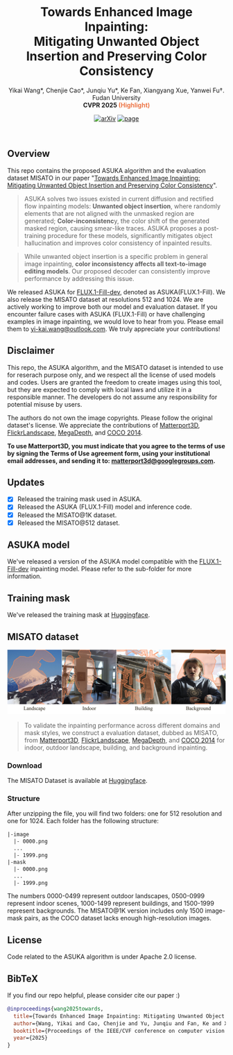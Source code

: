 <p align="center">
  <h1 align="center">Towards Enhanced Image Inpainting:<br>
Mitigating Unwanted Object Insertion and Preserving Color Consistency</h1>
<center>Yikai Wang*, Chenjie Cao*, Junqiu Yu*, Ke Fan, Xiangyang Xue, Yanwei Fu†.<br>
Fudan University<br>
<b>CVPR 2025 <font color="#ed7748">(Highlight)</font></b>
</center>
  <p align="center">
    <a href="https://arxiv.org/abs/2312.04831"><img alt='arXiv' src="https://img.shields.io/badge/arXiv-2312.04831-b31b1b.svg"></a>
    <a href="https://yikai-wang.github.io/asuka/"><img alt='page' src="https://img.shields.io/badge/Project-Website-orange"></a>

  </p>
  <br>
</p>

## Overview
This repo contains the proposed ASUKA algorithm and the evaluation dataset MISATO in our paper "[Towards Enhanced Image Inpainting: Mitigating Unwanted Object Insertion and Preserving Color Consistency](https://arxiv.org/abs/2312.04831)".

> ASUKA solves two issues existed in current diffusion and rectified flow inpainting models:
<b>Unwanted object insertion</b>, where randomly elements that are not aligned with the unmasked region are generated;
<b>Color-inconsistenc</b>y, the color shift of the generated masked region, causing smear-like traces.
ASUKA proposes a post-training procedure for these models, significantly mitigates object hallucination and improves color consistency of inpainted results.

> While unwanted object insertion is a specific problem in general image inpainting, <b>color inconsistency affects all text-to-image editing models</b>. Our proposed decoder can consistently improve performance by addressing this issue.

We released ASUKA for [FLUX.1-Fill-dev](https://huggingface.co/black-forest-labs/FLUX.1-Fill-dev), denoted as ASUKA(FLUX.1-Fill).
We also release the MISATO dataset at resolutions 512 and 1024.
We are actively working to improve both our model and evaluation dataset.
If you encounter failure cases with ASUKA (FLUX.1-Fill) or have challenging examples in image inpainting, we would love to hear from you. Please email them to yi-kai.wang@outlook.com.
We truly appreciate your contributions!

## Disclaimer
This repo, the ASUKA algorithm, and the MISATO dataset is intended to use for reserach purpose only, and we respect all the license of used models and codes. Users are granted the freedom to create images using this tool, but they are expected to comply with local laws and utilize it in a responsible manner. The developers do not assume any responsibility for potential misuse by users.

The authors do not own the image copyrights. Please follow the original dataset's license. We appreciate the contributions of  [Matterport3D](https://github.com/niessner/Matterport), [FlickrLandscape](https://github.com/mahmoudnafifi/HistoGAN?tab=readme-ov-file), [MegaDepth](https://www.cs.cornell.edu/projects/megadepth/), and [COCO 2014](https://cocodataset.org).

**To use Matterport3D, you must indicate that you agree to the terms of use by signing the Terms of Use agreement form, using your institutional email addresses, and sending it to: matterport3d@googlegroups.com.**


## Updates

 - [x] Released the training mask used in ASUKA.
 - [x] Released the ASUKA (FLUX.1-Fill) model and inference code.
 - [x] Released the MISATO@1K dataset.
 - [x] Released the MISATO@512 dataset.

## ASUKA model

We've released a version of the ASUKA model compatible with the [FLUX.1-Fill-dev](https://huggingface.co/black-forest-labs/FLUX.1-Fill-dev) inpainting model.
Please refer to the sub-folder for more information.

## Training mask

We've released the training mask at [Huggingface](https://huggingface.co/datasets/yikaiwang/MISATO).

## MISATO dataset

![teaser](assets/misato.jpg)

> To validate the inpainting performance across different domains and mask styles, we construct a evaluation dataset, dubbed as MISATO, from [Matterport3D](https://github.com/niessner/Matterport), [FlickrLandscape](https://github.com/hubert0527/infinityGAN?tab=readme-ov-file#b-prepare-data), [MegaDepth](https://www.cs.cornell.edu/projects/megadepth/), and [COCO 2014](https://cocodataset.org) for indoor, outdoor landscape, building, and background inpainting.

### Download

The MISATO Dataset is available at [Huggingface](https://huggingface.co/datasets/yikaiwang/MISATO).

### Structure

After unzipping the file, you will find two folders: one for 512 resolution and one for 1024. Each folder has the following structure:

```
|-image
  |- 0000.png
  ...
  |- 1999.png
|-mask
  |- 0000.png
  ...
  |- 1999.png
```
The numbers 0000-0499 represent outdoor landscapes, 0500-0999 represent indoor scenes, 1000-1499 represent buildings, and 1500-1999 represent backgrounds.
The MISATO@1K version includes only 1500 image-mask pairs, as the COCO dataset lacks enough high-resolution images.


## License
Code related to the ASUKA algorithm is under Apache 2.0 license.



## BibTeX
If you find our repo helpful, please consider cite our paper :)
```bibtex
@inproceedings{wang2025towards,
  title={Towards Enhanced Image Inpainting: Mitigating Unwanted Object Insertion and Preserving Color Consistency.},
  author={Wang, Yikai and Cao, Chenjie and Yu, Junqiu and Fan, Ke and Xue, Xiangyang and Fu, Yanwei},
  booktitle={Proceedings of the IEEE/CVF conference on computer vision and pattern recognition},
  year={2025}
}
```

